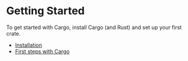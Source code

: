 # Getting Started

To get started with Cargo, install Cargo (and Rust) and set up your first crate.

* [Installation](getting-started/installation.html)
* [First steps with Cargo](getting-started/first-steps.html)
